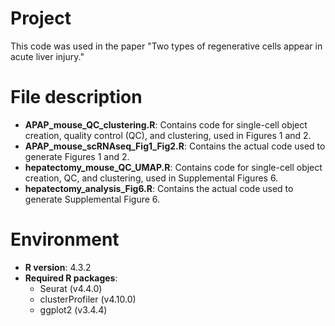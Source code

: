 # Project
This code was used in the paper "Two types of regenerative cells appear in acute liver injury."

# File description
- **APAP_mouse_QC_clustering.R**: Contains code for single-cell object creation, quality control (QC), and clustering, used in Figures 1 and 2.
- **APAP_mouse_scRNAseq_Fig1_Fig2.R**: Contains the actual code used to generate Figures 1 and 2.
- **hepatectomy_mouse_QC_UMAP.R**: Contains code for single-cell object creation, QC, and clustering, used in Supplemental Figures 6.
- **hepatectomy_analysis_Fig6.R**: Contains the actual code used to generate Supplemental Figure 6.

# Environment
- **R version**: 4.3.2
- **Required R packages**:
  - Seurat (v4.4.0)
  - clusterProfiler (v4.10.0)
  - ggplot2 (v3.4.4)
